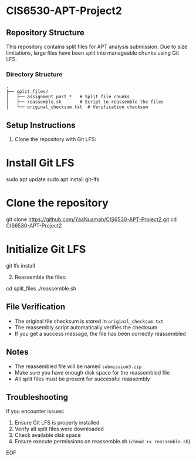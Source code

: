# CIS6530-APT-Project2

## Repository Structure
This repository contains split files for APT analysis submission. Due to size limitations, large files have been split into manageable chunks using Git LFS.

### Directory Structure
```
.
├── split_files/
│   ├── assignment_part_*   # Split file chunks
│   ├── reassemble.sh       # Script to reassemble the files
│   └── original_checksum.txt  # Verification checksum
```

## Setup Instructions

1. Clone the repository with Git LFS:
# Install Git LFS
sudo apt update
sudo apt install git-lfs

# Clone the repository
git clone https://github.com/YaaNuamah/CIS6530-APT-Project2.git
cd CIS6530-APT-Project2

# Initialize Git LFS
git lfs install

2. Reassemble the files:

cd split_files
./reassemble.sh

## File Verification
- The original file checksum is stored in `original_checksum.txt`
- The reassembly script automatically verifies the checksum
- If you get a success message, the file has been correctly reassembled

## Notes
- The reassembled file will be named `submission3.zip`
- Make sure you have enough disk space for the reassembled file
- All split files must be present for successful reassembly

## Troubleshooting
If you encounter issues:
1. Ensure Git LFS is properly installed
2. Verify all split files were downloaded
3. Check available disk space
4. Ensure execute permissions on reassemble.sh (`chmod +x reassemble.sh`)

EOF
